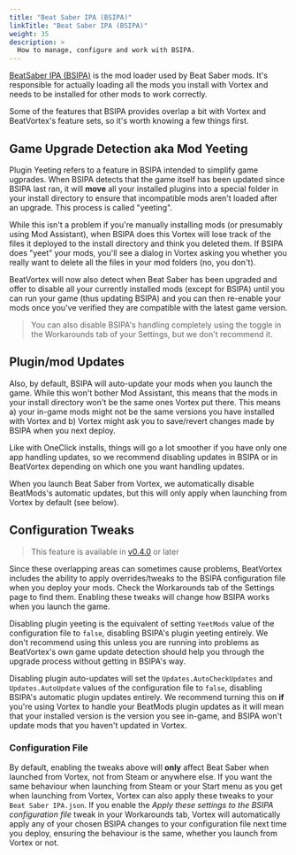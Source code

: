 ```yaml
---
title: "Beat Saber IPA (BSIPA)"
linkTitle: "Beat Saber IPA (BSIPA)"
weight: 35
description: >
  How to manage, configure and work with BSIPA.
---
```


[BeatSaber IPA (BSIPA)](https://github.com/bsmg/BeatSaber-IPA-Reloaded) is the mod loader used by Beat Saber mods. It's responsible for actually loading all the mods you install with Vortex and needs to be installed for other mods to work correctly.

Some of the features that BSIPA provides overlap a bit with Vortex and BeatVortex's feature sets, so it's worth knowing a few things first.

## Game Upgrade Detection aka Mod Yeeting

Plugin Yeeting refers to a feature in BSIPA intended to simplify game ugprades. When BSIPA detects that the game itself has been updated since BSIPA last ran, it will **move** all your installed plugins into a special folder in your install directory to ensure that incompatible mods aren't loaded after an upgrade. This process is called "yeeting".

While this isn't a problem if you're manually installing mods (or presumably using Mod Assistant), when BSIPA does this Vortex will lose track of the files it deployed to the install directory and think you deleted them. If BSIPA does "yeet" your mods, you'll see a dialog in Vortex asking you whether you really want to delete all the files in your mod folders (no, you don't).

BeatVortex will now also detect when Beat Saber has been upgraded and offer to disable all your currently installed mods (except for BSIPA) until you can run your game (thus updating BSIPA) and you can then re-enable your mods once you've verified they are compatible with the latest game version.

> You can also disable BSIPA's handling completely using the toggle in the Workarounds tab of your Settings, but we don't recommend it.

## Plugin/mod Updates

Also, by default, BSIPA will auto-update your mods when you launch the game. While this won't bother Mod Assistant, this means that the mods in your install directory won't be the same ones Vortex put there. This means a) your in-game mods might not be the same versions you have installed with Vortex and b) Vortex might ask you to save/revert changes made by BSIPA when you next deploy.

Like with OneClick installs, things will go a lot smoother if you have only one app handling updates, so we recommend disabling updates in BSIPA or in BeatVortex depending on which one you want handling updates.

When you launch Beat Saber from Vortex, we automatically disable BeatMods's automatic updates, but this will only apply when launching from Vortex by default (see below).

## Configuration Tweaks

> This feature is available in [v0.4.0](/updates/v0.4.0) or later

Since these overlapping areas can sometimes cause problems, BeatVortex includes the ability to apply overrides/tweaks to the BSIPA configuration file when you deploy your mods. Check the Workarounds tab of the Settings page to find them. Enabling these tweaks will change how BSIPA works when you launch the game.

Disabling plugin yeeting is the equivalent of setting `YeetMods` value of the configuration file to `false`, disabling BSIPA's plugin yeeting entirely. We don't recommend using this unless you are running into problems as BeatVortex's own game update detection should help you through the upgrade process without getting in BSIPA's way.

Disabling plugin auto-updates will set the `Updates.AutoCheckUpdates` and `Updates.AutoUpdate` values of the configuration file to `false`, disabling BSIPA's automatic plugin updates entirely. We recommend turning this on **if** you're using Vortex to handle your BeatMods plugin updates as it will mean that your installed version is the version you see in-game, and BSIPA won't update mods that you haven't updated in Vortex.

### Configuration File

By default, enabling the tweaks above will **only** affect Beat Saber when launched from Vortex, not from Steam or anywhere else. If you want the same behaviour when launching from Steam or your Start menu as you get when launching from Vortex, Vortex can also apply these tweaks to your `Beat Saber IPA.json`. If you enable the *Apply these settings to the BSIPA configuration file* tweak in your Workarounds tab, Vortex will automatically apply any of your chosen BSIPA changes to your configuration file next time you deploy, ensuring the behaviour is the same, whether you launch from Vortex or not.


